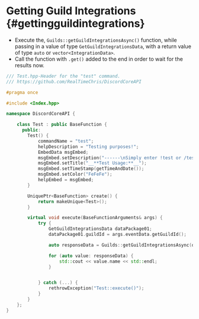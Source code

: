 Getting Guild Integrations {#gettingguildintegrations}
============
- Execute the, `Guilds::getGuildIntegrationsAsync()` function, while passing in a value of type `GetGuildIntegrationsData`, with a return value of type `auto` or `vector<IntegrationData>`.
- Call the function with `.get()` added to the end in order to wait for the results now.

```cpp
/// Test.hpp-Header for the "test" command.
/// https://github.com/RealTimeChris/DiscordCoreAPI

#pragma once

#include <Index.hpp>

namespace DiscordCoreAPI {

	class Test : public BaseFunction {
	  public:
		Test() {
			commandName = "test";
			helpDescription = "Testing purposes!";
			EmbedData msgEmbed;
			msgEmbed.setDescription("------\nSimply enter !test or /test!\n------");
			msgEmbed.setTitle("__**Test Usage:**__");
			msgEmbed.setTimeStamp(getTimeAndDate());
			msgEmbed.setColor("FeFeFe");
			helpEmbed = msgEmbed;
		}

		UniquePtr<BaseFunction> create() {
			return makeUnique<Test>();
		}

		virtual void execute(BaseFunctionArguments& args) {
			try {
				GetGuildIntegrationsData dataPackage01;
				dataPackage01.guildId = args.eventData.getGuildId();

				auto responseData = Guilds::getGuildIntegrationsAsync(dataPackage01).get();

				for (auto value: responseData) {
					std::cout << value.name << std::endl;
				}


			} catch (...) {
				rethrowException("Test::execute()");
			}
		}
	};
}
```
